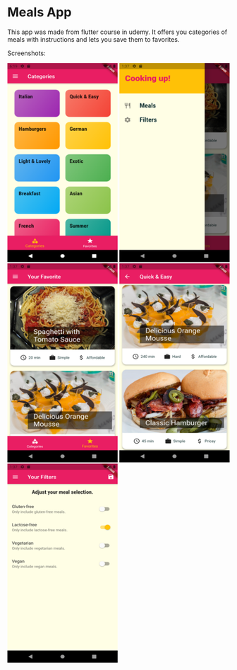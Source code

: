# Meals App

This app was made from flutter course in udemy. It offers you categories of meals with instructions and lets you save them to favorites.

Screenshots:

<img src="https://github.com/sekne18/MealsApp/blob/main/assets/images/scr1.png" width="250" height="450">
<img src="https://github.com/sekne18/MealsApp/blob/main/assets/images/scr2.png" width="250" height="450">
<img src="https://github.com/sekne18/MealsApp/blob/main/assets/images/scr3.png" width="250" height="450">
<img src="https://github.com/sekne18/MealsApp/blob/main/assets/images/scr4.png" width="250" height="450">
<img src="https://github.com/sekne18/MealsApp/blob/main/assets/images/scr5.png" width="250" height="450">
